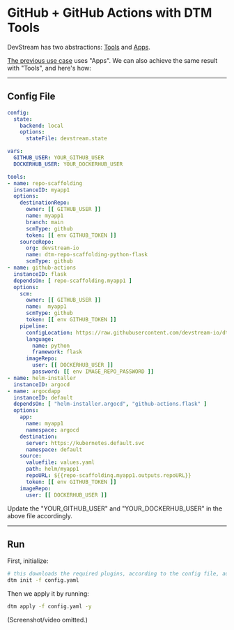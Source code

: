 # GitHub + GitHub Actions with DTM Tools

DevStream has two abstractions: [Tools](../../core-concepts/tools.md) and [Apps](../../core-concepts/apps.md).

[The previous use case](./2-github-dtm-apps.md) uses "Apps". We can also achieve the same result with "Tools", and here's how:

---

## Config File

```yaml
config:
  state:
    backend: local
    options:
      stateFile: devstream.state

vars:
  GITHUB_USER: YOUR_GITHUB_USER
  DOCKERHUB_USER: YOUR_DOCKERHUB_USER

tools:
- name: repo-scaffolding
  instanceID: myapp1
  options:
    destinationRepo:
      owner: [[ GITHUB_USER ]]
      name: myapp1
      branch: main
      scmType: github
      token: [[ env GITHUB_TOKEN ]]
    sourceRepo:
      org: devstream-io
      name: dtm-repo-scaffolding-python-flask
      scmType: github
- name: github-actions
  instanceID: flask
  dependsOn: [ repo-scaffolding.myapp1 ]
  options:
    scm:
      owner: [[ GITHUB_USER ]]
      name:  myapp1
      scmType: github
      token: [[ env GITHUB_TOKEN ]]
    pipeline:
      configLocation: https://raw.githubusercontent.com/devstream-io/dtm-pipeline-templates/main/github-actions/workflows/main.yml
      language:
        name: python
        framework: flask
      imageRepo:
        user: [[ DOCKERHUB_USER ]]
        password: [[ env IMAGE_REPO_PASSWORD ]]
- name: helm-installer
  instanceID: argocd
- name: argocdapp
  instanceID: default
  dependsOn: [ "helm-installer.argocd", "github-actions.flask" ]
  options:
    app:
      name: myapp1
      namespace: argocd
    destination:
      server: https://kubernetes.default.svc
      namespace: default
    source:
      valuefile: values.yaml
      path: helm/myapp1
      repoURL: ${{repo-scaffolding.myapp1.outputs.repoURL}}
      token: [[ env GITHUB_TOKEN ]]
    imageRepo:
      user: [[ DOCKERHUB_USER ]]
```

Update the "YOUR_GITHUB_USER" and "YOUR_DOCKERHUB_USER" in the above file accordingly.

---

## Run

First, initialize:

```bash
# this downloads the required plugins, according to the config file, automatically.
dtm init -f config.yaml
```

Then we apply it by running:

```bash
dtm apply -f config.yaml -y
```

(Screenshot/video omitted.)
